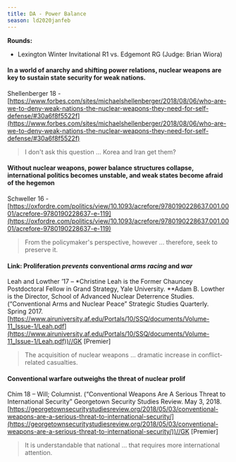 ```yaml
---
title: DA - Power Balance
season: ld2020janfeb
---
```


**Rounds:**
* Lexington Winter Invitational R1 vs. Edgemont RG (Judge: Brian Wiora)

#### In a world of anarchy and shifting power relations, nuclear weapons are key to sustain state security for weak nations.
Shellenberger 18 - [https://www.forbes.com/sites/michaelshellenberger/2018/08/06/who-are-we-to-deny-weak-nations-the-nuclear-weapons-they-need-for-self-defense/#30a6f8f5522f](https://www.forbes.com/sites/michaelshellenberger/2018/08/06/who-are-we-to-deny-weak-nations-the-nuclear-weapons-they-need-for-self-defense/#30a6f8f5522f)
> I don't ask this question ... Korea and Iran get them?

#### Without nuclear weapons, power balance structures collapse, international politics becomes unstable, and weak states become afraid of the hegemon
Schweller 16 - [https://oxfordre.com/politics/view/10.1093/acrefore/9780190228637.001.0001/acrefore-9780190228637-e-119](https://oxfordre.com/politics/view/10.1093/acrefore/9780190228637.001.0001/acrefore-9780190228637-e-119)
> From the policymaker's perspective, however ... therefore, seek to preserve it.

#### Link: Proliferation *prevents* conventional *arms racing* and *war*
Leah and Lowther ’17 – *Christine Leah is the Former Chauncey Postdoctoral Fellow in Grand Strategy, Yale University. **Adam B. Lowther is the Director, School of Advanced Nuclear Deterrence Studies. (“Conventional Arms and Nuclear Peace” Strategic Studies Quarterly. Spring 2017. [https://www.airuniversity.af.edu/Portals/10/SSQ/documents/Volume-11_Issue-1/Leah.pdf](https://www.airuniversity.af.edu/Portals/10/SSQ/documents/Volume-11_Issue-1/Leah.pdf))//GK [Premier]
> The acquisition of nuclear weapons ... dramatic increase in conflict-related casualties.

#### Conventional warfare outweighs the threat of nuclear prolif
Chim 18 – Will; Columnist. (“Conventional Weapons Are A Serious Threat to International Security” Georgetown Security Studies Review. May 3, 2018. [https://georgetownsecuritystudiesreview.org/2018/05/03/conventional-weapons-are-a-serious-threat-to-international-security/](https://georgetownsecuritystudiesreview.org/2018/05/03/conventional-weapons-are-a-serious-threat-to-international-security/))//GK [Premier]
> It is understandable that national ... that requires more international attention.